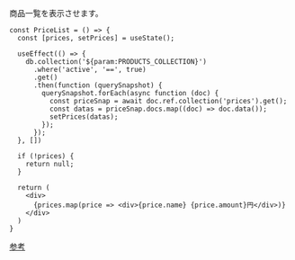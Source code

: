 商品一覧を表示させます。

```tsx:コンポーネント
const PriceList = () => {
  const [prices, setPrices] = useState();

  useEffect(() => {
    db.collection('${param:PRODUCTS_COLLECTION}')
      .where('active', '==', true)
      .get()
      .then(function (querySnapshot) {
        querySnapshot.forEach(async function (doc) {
          const priceSnap = await doc.ref.collection('prices').get();
          const datas = priceSnap.docs.map((doc) => doc.data());
          setPrices(datas);
        });
      });
  }, [])

  if (!prices) {
    return null;
  }

  return (
    <div>
      {prices.map(price => <div>{price.name} {price.amount}円</div>)}
    </div>
  )
}
```

[参考](https://github.com/stripe/stripe-firebase-extensions/blob/master/firestore-stripe-payments/POSTINSTALL.md#list-available-products-and-prices)